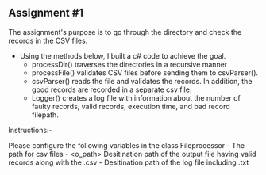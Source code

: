 Assignment #1
-------------------------------------------------------------------

The assignment's purpose is to go through the directory and check the records in the CSV files.
- Using the methods below, I built a c# code to achieve the goal.
	- processDir() traverses the directories in a recursive manner
	- processFile() validates CSV files before sending them to csvParser(). 
	- csvParser() reads the file and validates the records. In addition, the good records are recorded in a separate csv file. 
	- Logger() creates a log file with information about the number of faulty records, valid records, execution time, and bad record filepath.
	
Instructions:-

Please configure the following variables in the class Fileprocessor
	- <path> The path for csv files
	- <o_path> Desitination path of the output file having valid records along with the <filename>.csv
	- <logpath> Desitination path of the log file including <logfilename>.txt 